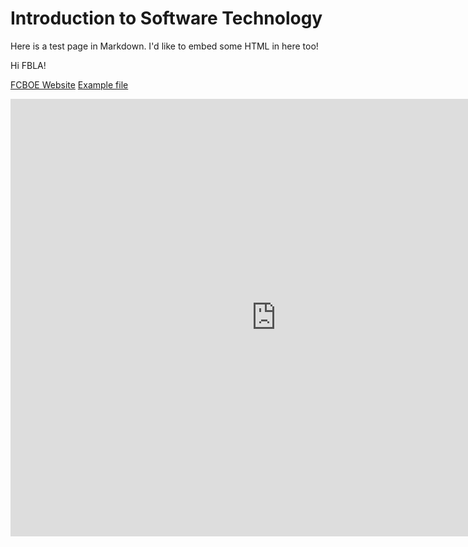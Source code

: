 # Introduction to Software Technology

Here is a test page in Markdown. I'd like to embed some HTML in here too!

Hi FBLA!

<a href="https://www.fcboe.org/">FCBOE Website</a>
[Example file](example.md)

<iframe width="850" height="700" frameborder="0" src="https://pythontutor.com/iframe-embed.html#code=%23include%20%3Cstdio.h%3E%0A%0Aint%20main%28%29%20%7B%0A%20%20int%20x%5B%5D%20%3D%20%7B10,%2020,%2030%7D%3B%0A%20%20int*%20p%20%3D%20%26x%5B1%5D%3B%20//%20pointer%20into%20middle%0A%20%20char*%20fruit%5B3%5D%20%3D%20%7B%22apples%22,%0A%20%20%20%20%20%20%20%20%20%20%20%20%20%20%20%20%20%20%20%20%22bananas%22,%0A%20%20%20%20%20%20%20%20%20%20%20%20%20%20%20%20%20%20%20%20%22cherries%22%7D%3B%0A%0A%20%20printf%28%22I%20have%20%25d%20%25s%5Cn%22,%20*p,%20fruit%5B1%5D%29%3B%0A%20%20return%200%3B%0A%7D&codeDivHeight=400&codeDivWidth=350&cumulative=false&curInstr=0&heapPrimitives=nevernest&origin=opt-frontend.js&py=c_gcc9.3.0&rawInputLstJSON=%5B%5D&textReferences=false"> </iframe>

<script async id="asciicast-Llx0Oz39hNeQkU5Vq3MI20H7K" src="https://asciinema.org/a/Llx0Oz39hNeQkU5Vq3MI20H7K.js"></script>


